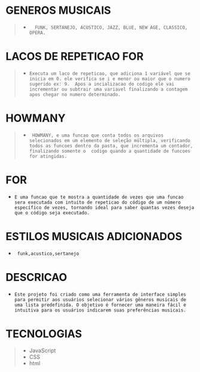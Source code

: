 
# GENEROS MUSICAIS

>* ``   FUNK, SERTANEJO, ACUSTICO, JAZZ, BLUE, NEW AGE, CLASSICO, OPERA. ``

# LACOS DE REPETICAO FOR

>* ``Executa um laco de repeticao, que adiciona 1 variável que se inicia em 0.
ele verifica se i e menor ou maior que o numero sugerido ex: 9. 
Apos a incializacao do codigo ele vai incrementar ou subtrair uma variavel finalizando a contagem apos chegar no numero determinado.``

#  HOWMANY 

 >* `` HOWMANY, e uma funcao que conta todos os arquivos selecionados em um elemento de seleção múltipla, verificando todos as funcoes dentro da pasta, que incrementa um contador, finalizando somente o  codigo quando a quantidade de funcoes for atingidas.``

# FOR

* ``E uma funcao que te mostra a quantidade de vezes que uma funcao sera executada com intuito de repeticao do código de um número específico de vezes, tornando ideal para saber quantas vezes deseja que o código seja executado.``

# ESTILOS MUSICAIS ADICIONADOS

* `` funk,acustico,sertanejo``

# DESCRICAO

* ``Este projeto foi criado como uma ferramenta de interface simples para permitir aos usuários selecionar vários gêneros musicais de uma lista predefinida. O objetivo é fornecer uma maneira fácil e intuitiva para os usuários indicarem suas preferências musicais.``

# TECNOLOGIAS

>* JavaScript
>* CSS
>* html